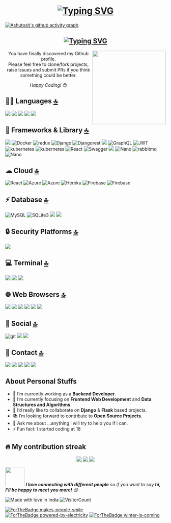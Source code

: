<h1 align="center" > <a href="https://git.io/typing-svg"><img src="https://readme-typing-svg.demolab.com?font=Fira+Code&pause=1000&color=FFC0CB&width=435&lines=Hey+there%2C+I'm+Samir+Nice+to+see+you!" alt="Typing SVG" /></a>
</h1>
 
 [![Ashutosh's github activity graph](https://github-readme-activity-graph.cyclic.app/graph?username=Ashutosh00710)](https://github.com/ashutosh00710/github-readme-activity-graph)

<h2 align="center"> <a href="https://git.io/typing-svg"><img src="https://readme-typing-svg.demolab.com?font=Fira+Code&duration=500&pause=10000&color=FFC0CB&width=435&lines=Fullstack+developer+from+India.+%E2%9D%A4%EF%B8%8F" alt="Typing SVG" /></a></h2>


<img align='right' src="https://media.giphy.com/media/M9gbBd9nbDrOTu1Mqx/giphy.gif" width="230">
<!-- <img align='right' src="https://raw.githubusercontent.com/iampavangandhi/iampavangandhi/master/gifs/coder.gif" width="230"> -->
<div align="center">
You have finally discovered my Github profile. <br>
Please feel free to clone/fork projects, raise issues and submit PRs if you think something could be better. <br>
  
<i>Happy Coding!</i> 😊
</div>

## 👩‍💻 Languages [🔝](#welcome-badges-4-readmemd-profile)
<p>
    <img src="https://img.shields.io/badge/Python-FFD43B?style=for-the-badge&logo=python&logoColor=blue"/>
        <img src="https://img.shields.io/badge/HTML5-E34F26?style=for-the-badge&logo=html5&logoColor=white"/>
         <img src="https://img.shields.io/badge/CSS3-1572B6?style=for-the-badge&logo=css3&logoColor=white"/>
  <img src="https://img.shields.io/badge/json-5E5C5C?style=for-the-badge&logo=json&logoColor=white"/>
    <img src="https://img.shields.io/badge/JavaScript-F7DF1E?style=for-the-badge&logo=javascript&logoColor=black"/>
</p>
  
  
## 🚀 Frameworks & Library [🔝](#welcome-badges-4-readmemd-profile)
<p>
      <img src="https://img.shields.io/badge/Bootstrap-563D7C?style=for-the-badge&logo=bootstrap&logoColor=white"/>
    <img alt="Docker" src="https://img.shields.io/badge/Docker-F7DF1E?style=for-the-badge&logo=docker&logoColor=black" />
   <img alt="redux" src="https://img.shields.io/badge/Redux-593D88?style=for-the-badge&logo=redux&logoColor=white" />
    <img alt="Django" src="https://img.shields.io/badge/Django-092E20?style=for-the-badge&logo=django&logoColor=green" />
    <img alt="Djangorest" src="https://img.shields.io/badge/django%20rest-ff1709?style=for-the-badge&logo=django&logoColor=white" />
      <img src="https://img.shields.io/badge/Flask-000000?style=for-the-badge&logo=flask&logoColor=white"/>
   <img alt="GraphQL" src="https://img.shields.io/badge/GraphQL-FF4500?style=for-the-badge&logo=graphql&logoColor=white" />
    <img alt="JWT" src="https://img.shields.io/badge/JWT-000000?style=for-the-badge&logo=JSON%20web%20tokens&logoColor=white" />
   <img alt="kubernetes" src="https://img.shields.io/badge/kubernetes-%23326ce5.svg?style=for-the-badge&logo=kubernetes&logoColor=white" />
     <img alt="kubernetes" src="https://img.shields.io/badge/pypi-3775A9?style=for-the-badge&logo=pypi&logoColor=white" />
   <img alt="React" src="https://img.shields.io/badge/React-3776AB?style=for-the-badge&logo=react&logoColor=white" />
  <img alt="Swagger" src="https://img.shields.io/badge/Swagger-85EA2D?style=for-the-badge&logo=Swagger&logoColor=white" /> 
  <img src="https://img.shields.io/badge/Postman-FF6C37?style=for-the-badge&logo=postman&logoColor=white"/>
  <img alt="Nano" src="https://img.shields.io/badge/nano-4A90E2?style=for-the-badge&logo=nano&logoColor=white" />
   <img alt="rabbitmq" src="https://img.shields.io/badge/rabbitmq-%23FF6600.svg?&style=for-the-badge&logo=rabbitmq&logoColor=white" />
     <img alt="Nano" src="https://img.shields.io/badge/Elastic_Search-005571?style=for-the-badge&logo=elasticsearch&logoColor=white" />
</p>
  
## ☁ Cloud [🔝](#welcome-badges-4-readmemd-profile)
<p>
    <img alt="React" src="https://img.shields.io/badge/Amazon_AWS-FF9900?style=for-the-badge&logo=amazonaws&logoColor=white" />
      <img alt="Azure" src="https://img.shields.io/badge/Azure_DevOps-0078D7?style=for-the-badge&logo=azure-devops&logoColor=white" />
    <img alt="Azure" src="https://img.shields.io/badge/microsoft%20azure-0089D6?style=for-the-badge&logo=microsoft-azure&logoColor=white" />
  <img alt="Heroku" src="https://img.shields.io/badge/Heroku-092E20?style=for-the-badge&logo=heroku&logoColor=white" /> 
  <img alt="Firebase" src="https://img.shields.io/badge/firebase-ffca28?style=for-the-badge&logo=firebase&logoColor=black" />
    <img alt="Firebase" src="https://img.shields.io/badge/Docker-2CA5E0?style=for-the-badge&logo=docker&logoColor=white" />
</p>
  

## ⚡ Database [🔝](#welcome-badges-4-readmemd-profile)
  <p>     <img alt="MySQL" src="https://img.shields.io/badge/MySQL-0B96B2?style=for-the-badge&logo=postgresql&logoColor=white" />
       <img alt="SQLite3" src="https://img.shields.io/badge/SQLite-07405E?style=for-the-badge&logo=sqlite&logoColor=white" /> 
      <img src="https://img.shields.io/badge/postgres-0B96B2?style=for-the-badge&logo=postgresql&logoColor=white"/>
    <img src="https://img.shields.io/badge/MongoDB-4EA94B?style=for-the-badge&logo=mongodb&logoColor=white"/>
</p>

## 🔒 Security Platforms [🔝](#welcome-badges-4-readmemd-profile)
  <p> 
  <img src="https://img.shields.io/badge/Snyk-4C4A73?style=for-the-badge&logo=snyk&logoColor=white"/>
  </p>
  
## 💻 Terminal [🔝](#welcome-badges-4-readmemd-profile)
 <p> 
  <img src="https://img.shields.io/badge/GIT-E44C30?style=for-the-badge&logo=git&logoColor=white"/>
    <img src="https://img.shields.io/badge/powershell-5391FE?style=for-the-badge&logo=powershell&logoColor=white"/>
      <img src="https://img.shields.io/badge/windows%20terminal-4D4D4D?style=for-the-badge&logo=windows%20terminal&logoColor=white"/>
  </p>

## 🌐 Web Browsers [🔝](#welcome-badges-4-readmemd-profile)
 <p> 
  <img src="https://img.shields.io/badge/Brave-FB542B?style=for-the-badge&logo=Brave&logoColor=white"/>
    <img src="https://img.shields.io/badge/Firefox_Browser-FF7139?style=for-the-badge&logo=Firefox-Browser&logoColor=white"/>
      <img src="https://img.shields.io/badge/Google_chrome-4285F4?style=for-the-badge&logo=Google-chrome&logoColor=white"/>
        <img src="https://img.shields.io/badge/Microsoft_Edge-0078D7?style=for-the-badge&logo=Microsoft-edge&logoColor=white"/>
        <img src="https://img.shields.io/badge/Opera-FF1B2D?style=for-the-badge&logo=Opera&logoColor=white"/>
        <img src="https://img.shields.io/badge/Safari-FF1B2D?style=for-the-badge&logo=Safari&logoColor=white"/>
  </p>

## 👨 Social [🔝](#welcome-badges-4-readmemd-profile)
  <p>
   <img alt="git" src="https://img.shields.io/badge/GitHub-100000?style=for-the-badge&logo=github&logoColor=white" />
      <img src="https://img.shields.io/badge/GitLab-330F63?style=for-the-badge&logo=gitlab&logoColor=white"/>
         <img src="https://img.shields.io/badge/Stack_Overflow-FE7A16?style=for-the-badge&logo=stack-overflow&logoColor=white"/>
 

 ## 📱 Contact [🔝](#welcome-badges-4-readmemd-profile)  
   <p>
  <img src="https://img.shields.io/badge/WhatsApp-25D366?style=for-the-badge&logo=whatsapp&logoColor=white"/> 
    <img src="https://img.shields.io/badge/Instagram-E4405F?style=for-the-badge&logo=instagram&logoColor=white"/>
          <img src="https://img.shields.io/badge/LinkedIn-0077B5?style=for-the-badge&logo=linkedin&logoColor=white"/>
                <img src="https://img.shields.io/badge/Twitter-1DA1F2?style=for-the-badge&logo=twitter&logoColor=white"/>
     <img src="https://img.shields.io/badge/Gmail-D14836?style=for-the-badge&logo=gmail&logoColor=white"/> 
</p>     


## About Personal Stuffs
- 🔭 I’m currently working as a **Backend Developer**. 
- 🌱 I’m currently focusing on **Frontend Web Development** and **Data Structures and Algorithms**.
- 👯 I’d really like to collaborate on **Django** & **Flask** based projects.
- 📚 I’m looking forward to contribute to **Open Source Projects**.
- 💬 Ask me about ...anything i will try to help you if i can.
- ⚡ Fun fact: I started coding at 18

## 🔥 My contribution streak

<p align="center">
  <a href="https://github.com/samir321-pixel/github-readme-streak-stats">
    <img src="https://github-readme-streak-stats.herokuapp.com/?user=samir321-pixel&theme=highcontrast&hide_border=true&background=0D1117&stroke=0000"/>
        <img src="https://github-readme-stats.vercel.app/api?username=samir321-pixel&theme=highcontrast&show_icons=true"/>
        <img src="https://github-profile-summary-cards.vercel.app/api/cards/profile-details?username=samir321-pixel&theme=vue"/>
  </a>

</p>



<!-- <a href="#"> <img src="https://github-readme-stats.vercel.app/api/top-langs/?username=samir321-pixel&layout=compact)"/>
  </a> -->

<!-- ## 🔥 My Profile Views -->
<!-- <h1 align="left"> <img src="https://komarev.com/ghpvc/?username=samir321-pixel&label=Profile%20views&color=0e75b6&style=flat" alt="tanvi2508" /> </h1> -->

<!-- <h3>Where to find me 😃 </h3>
<p><a href="https://github.com/samir321-pixel" target="_blank"><img alt="Github" src="https://img.shields.io/badge/GitHub-%2312100E.svg?&style=for-the-badge&logo=Github&logoColor=white" /></a> <a href="https://twitter.com/Samir_Saitwal" target="_blank"><img alt="Twitter" src="https://img.shields.io/badge/twitter-%231DA1F2.svg?&style=for-the-badge&logo=twitter&logoColor=white" /></a> 
  <a href="saitwalsamir@gmail.com/?hl=en" target="_blank">
<img src=https://img.shields.io/badge/gmail-%23000000.svg?&style=for-the-badge&logo=gmail&logoColor=red alt=gmail style="margin-bottom: 5px;" />
</a> 
</p> -->

<img src="https://media.giphy.com/media/LnQjpWaON8nhr21vNW/giphy.gif" width="60"> <em><b>I love connecting with different people</b> so if you want to say <b>hi, I'll be happy to meet you more!</b> 😊</em>

![Made with love in India](https://madewithlove.now.sh/in?heart=true&template=for-the-badge)
![VisitorCount](https://profile-counter.glitch.me/VedantKhairnar/count.svg)


[![ForTheBadge makes-people-smile](http://ForTheBadge.com/images/badges/makes-people-smile.svg)](http://ForTheBadge.com)
[![ForTheBadge powered-by-electricity](http://ForTheBadge.com/images/badges/powered-by-electricity.svg)](http://ForTheBadge.com)
[![ForTheBadge winter-is-coming](http://ForTheBadge.com/images/badges/winter-is-coming.svg)](http://ForTheBadge.com)
